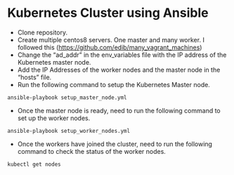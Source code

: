 # Kubernetes Cluster using Ansible
* Clone repository.
* Create multiple centos8 servers. One master and many worker. I followed this (https://github.com/edib/many_vagrant_machines)
* Change the “ad_addr” in the env_variables file with the IP address of the Kubernetes master node.
* Add the IP Addresses of the worker nodes and the master node in the “hosts” file.
* Run the following command to setup the Kubernetes Master node.

```
ansible-playbook setup_master_node.yml
```
* Once the master node is ready, need to run the following command to set up the worker nodes.

```
ansible-playbook setup_worker_nodes.yml
```

* Once the workers have joined the cluster, need to run the following command to check the status of the worker nodes.
```
kubectl get nodes
```




